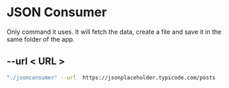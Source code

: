 # JSON Consumer

Only command it uses. It will fetch the data, create a file and save it in the same folder of the app.

## --url < URL >

```bash
"./jsonconsumer" --url  https://jsonplaceholder.typicode.com/posts
```
